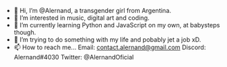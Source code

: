 - 👋 Hi, I’m @Alernand, a transgender girl from Argentina.
- 👀 I’m interested in music, digital art and coding.
- 🌱 I’m currently learning Python and JavaScript on my own, at babysteps though.
- 💞️ I’m trying to do something with my life and pobably jet a job xD.
- 📫 How to reach me...
    Email: contact.alernand@gmail.com
    Discord: Alernand#4030
    Twitter: @AlernandOficial
